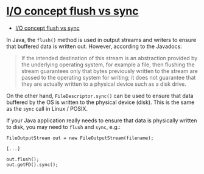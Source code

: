# [I/O concept flush vs sync](https://stackoverflow.com/questions/4072878/i-o-concept-flush-vs-sync)

- [I/O concept flush vs sync](#io-concept-flush-vs-sync)

In Java, the `flush()` method is used in output streams and writers to ensure that buffered data is written out. However, according to the Javadocs:

> If the intended destination of this stream is an abstraction provided by the underlying operating system, for example a file, then flushing the stream guarantees only that bytes previously written to the stream are passed to the operating system for writing; it does not guarantee that they are actually written to a physical device such as a disk drive.

On the other hand, `FileDescriptor.sync()` can be used to ensure that data buffered by the OS is written to the physical device (disk). This is the same as the `sync` call in Linux / POSIX.

If your Java application really needs to ensure that data is physically written to disk, you may need to `flush` and `sync`, e.g.:

    FileOutputStream out = new FileOutputStream(filename);
    
    [...]
    
    out.flush();
    out.getFD().sync();
